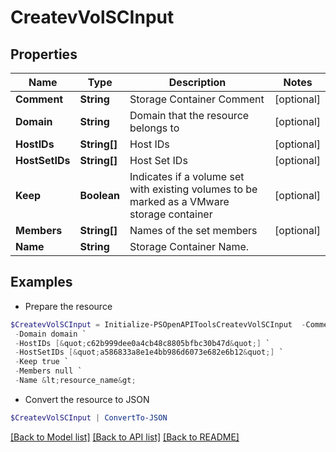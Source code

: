 # CreatevVolSCInput
## Properties

Name | Type | Description | Notes
------------ | ------------- | ------------- | -------------
**Comment** | **String** | Storage Container Comment | [optional] 
**Domain** | **String** | Domain that the resource belongs to | [optional] 
**HostIDs** | **String[]** | Host IDs | [optional] 
**HostSetIDs** | **String[]** | Host Set IDs | [optional] 
**Keep** | **Boolean** | Indicates if a volume set with existing volumes to be marked as a VMware storage container | [optional] 
**Members** | **String[]** | Names of the set members | [optional] 
**Name** | **String** | Storage Container Name. | 

## Examples

- Prepare the resource
```powershell
$CreatevVolSCInput = Initialize-PSOpenAPIToolsCreatevVolSCInput  -Comment test `
 -Domain domain `
 -HostIDs [&quot;c62b999dee0a4cb48c8805bfbc30b47d&quot;] `
 -HostSetIDs [&quot;a586833a8e1e4bb986d6073e682e6b12&quot;] `
 -Keep true `
 -Members null `
 -Name &lt;resource_name&gt;
```

- Convert the resource to JSON
```powershell
$CreatevVolSCInput | ConvertTo-JSON
```

[[Back to Model list]](../README.md#documentation-for-models) [[Back to API list]](../README.md#documentation-for-api-endpoints) [[Back to README]](../README.md)

